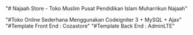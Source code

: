 "# Najaah Store - Toko Muslim Pusat Pendidikan Islam Muharrikun Najaah" 

"#Toko Online Sederhana Menggunakan Codeigniter 3 + MySQL + Ajax"
"#Template Front End : Cozastore"
"#Template Back End : AdminLTE"


